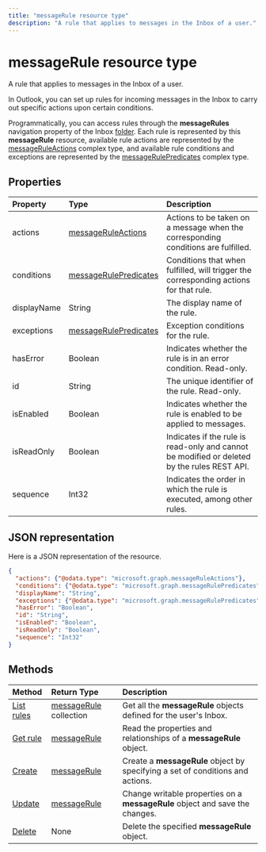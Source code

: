 ---title: "messageRule resource type"description: "A rule that applies to messages in the Inbox of a user."---# messageRule resource type


A rule that applies to messages in the Inbox of a user.

In Outlook, you can set up rules for incoming messages in the Inbox to carry out specific actions upon certain conditions. 

Programmatically, you can access rules through the **messageRules** navigation property of the Inbox [folder](mailfolder.md). 
Each rule is represented by this **messageRule** resource, available rule actions are represented by the [messageRuleActions](messageruleactions.md) complex type, 
and available rule conditions and exceptions are represented by the [messageRulePredicates](messagerulepredicates.md) complex type.


## Properties
| Property	   | Type	|Description|
|:---------------|:--------|:----------|
| actions | [messageRuleActions](messageruleactions.md) | Actions to be taken on a message when the corresponding conditions are fulfilled. |
| conditions | [messageRulePredicates](messagerulepredicates.md) | Conditions that when fulfilled, will trigger the corresponding actions for that rule. |
| displayName | String | The display name of the rule. |
| exceptions | [messageRulePredicates](messagerulepredicates.md) | Exception conditions for the rule. |
| hasError | Boolean | Indicates whether the rule is in an error condition. Read-only. |
| id |String|The unique identifier of the rule. Read-only.|
| isEnabled | Boolean | Indicates whether the rule is enabled to be applied to messages. |
| isReadOnly | Boolean | Indicates if the rule is read-only and cannot be modified or deleted by the rules REST API. |
| sequence | Int32 | Indicates the order in which the rule is executed, among other rules. |


## JSON representation
Here is a JSON representation of the resource.

<!-- {
  "blockType": "resource",
  "optionalProperties": [
   ],
   "baseType": "microsoft.graph.entity",
  "@odata.type": "microsoft.graph.messageRule"
}-->

```json
{
  "actions": {"@odata.type": "microsoft.graph.messageRuleActions"},
  "conditions": {"@odata.type": "microsoft.graph.messageRulePredicates"},
  "displayName": "String",
  "exceptions": {"@odata.type": "microsoft.graph.messageRulePredicates"},
  "hasError": "Boolean",
  "id": "String",
  "isEnabled": "Boolean",
  "isReadOnly": "Boolean",
  "sequence": "Int32"
}

```

## Methods
| Method		   | Return Type	|Description|
|:---------------|:--------|:----------|
|[List rules](../api/mailfolder-list-messagerules.md) | [messageRule](messagerule.md) collection |Get all the **messageRule** objects defined for the user's Inbox.|
|[Get rule](../api/messagerule-get.md) | [messageRule](messagerule.md) |Read the properties and relationships of a **messageRule** object.|
|[Create](../api/mailfolder-post-messagerules.md) | [messageRule](messagerule.md) |Create a **messageRule** object by specifying a set of conditions and actions.|
|[Update](../api/messagerule-update.md) | [messageRule](messagerule.md) |Change writable properties on a **messageRule** object and save the changes. |
|[Delete](../api/messagerule-delete.md) | None |Delete the specified **messageRule** object. |

<!-- uuid: 8fcb5dbc-d5aa-4681-8e31-b001d5168d79
2015-10-25 14:57:30 UTC -->
<!-- {
  "type": "#page.annotation",
  "description": "messageRule resource",
  "keywords": "",
  "section": "documentation",
  "tocPath": ""
}-->